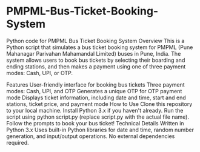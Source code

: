 # PMPML-Bus-Ticket-Booking-System
Python code for PMPML Bus Ticket Booking System
Overview
This is a Python script that simulates a bus ticket booking system for PMPML (Pune Mahanagar Parivahan Mahamandal Limited) buses in Pune, India. The system allows users to book bus tickets by selecting their boarding and ending stations, and then makes a payment using one of three payment modes: Cash, UPI, or OTP.

Features
User-friendly interface for booking bus tickets
Three payment modes: Cash, UPI, and OTP
Generates a unique OTP for OTP payment mode
Displays ticket information, including date and time, start and end stations, ticket price, and payment mode
How to Use
Clone this repository to your local machine.
Install Python 3.x if you haven't already.
Run the script using python script.py (replace script.py with the actual file name).
Follow the prompts to book your bus ticket!
Technical Details
Written in Python 3.x
Uses built-in Python libraries for date and time, random number generation, and input/output operations.
No external dependencies required.
